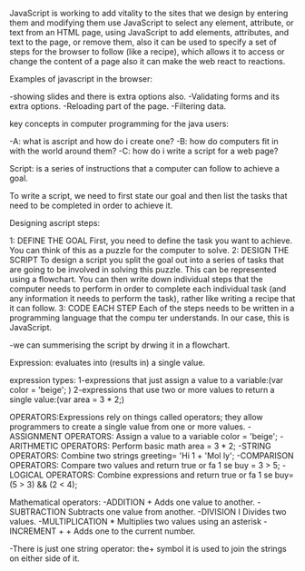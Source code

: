 JavaScript is working to add vitality to the sites that we design by entering them and 
modifying them use JavaScript to select any
element, attribute, or text from an
HTML page, using JavaScript to add
elements, attributes, and text to the
page, or remove them, also it can be used to  specify a set of steps for
the browser to follow (like a recipe),
which allows it to access or change the
content of a page also it can make the web react to reactions. 

Examples of javascript in the browser:

 -showing slides and there is extra options also.
 -Validating forms and its extra options.
 -Reloading part of the page.
 -Filtering data.
 
key concepts in computer programming for the java users:

-A: what is ascript and how do i create one?
-B: how do computers fit in with the world around them?
-C: how do i write a script for a web page?

Script: is a series of instructions that a
computer can follow to achieve a goal. 

To write a script, we need to first
state our goal and then list the
tasks that need to be completed in
order to achieve it. 

Designing ascript steps:

1: DEFINE THE GOAL
First, you need to define the task you want to
achieve. You can think of this as a puzzle for the
computer to solve.
2: DESIGN THE SCRIPT
To design a script you split the goal out into a series
of tasks that are going to be involved in solving this
puzzle. This can be represented using a flowchart.
You can then write down individual steps that the
computer needs to perform in order to complete
each individual task (and any information it needs to
perform the task), rather like writing a recipe that it
can follow.
3: CODE EACH STEP
Each of the steps needs to be written in a
programming language that the compu ter
understands. In our case, this is JavaScript.

-we can summerising the script by drwing it in a flowchart.


Expression: evaluates into (results in) a single value.

expression types: 
1-expressions that just assign a value to a variable:(var color = 'beige'; )
2-expressions that use two or more values to return a single value:(var area = 3 * 2;)

OPERATORS:Expressions rely on things called operators; they allow programmers to
create a single value from one or more values.
-ASSIGNMENT OPERATORS: Assign a value to a variable color = 'beige'; 
-ARITHMETIC OPERATORS: Perform basic math area = 3 * 2; 
-STRING OPERATORS: Combine two strings greeting= 'Hi 1 + 'Mol ly'; 
-COMPARISON OPERATORS: Compare two values and return true or fa 1 se buy = 3 > 5;
-LOGICAL OPERATORS: Combine expressions and return true or fa 1 se buy= (5 > 3) && (2 < 4);

Mathematical operators:
-ADDITION + Adds one value to another.
-SUBTRACTION Subtracts one value from another.
-DIVISION I Divides two values.
-MULTIPLICATION * Multiplies two values using an asterisk
-INCREMENT + + Adds one to the current number.

-There is just one string operator: the+ symbol it is used to join the strings on either side of it. 